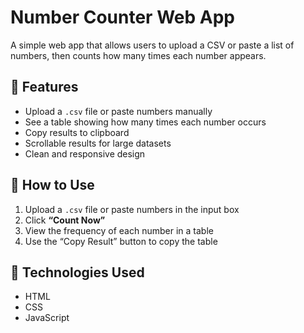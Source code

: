 # Number Counter Web App

A simple web app that allows users to upload a CSV or paste a list of numbers, then counts how many times each number appears.

## 🔧 Features

- Upload a `.csv` file or paste numbers manually
- See a table showing how many times each number occurs
- Copy results to clipboard
- Scrollable results for large datasets
- Clean and responsive design

## 📂 How to Use

1. Upload a `.csv` file or paste numbers in the input box
2. Click **“Count Now”**
3. View the frequency of each number in a table
4. Use the “Copy Result” button to copy the table

## 📁 Technologies Used

- HTML
- CSS
- JavaScript
